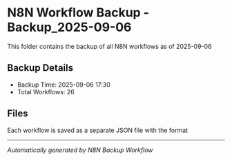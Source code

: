 # N8N Workflow Backup - Backup_2025-09-06

This folder contains the backup of all N8N workflows as of 2025-09-06

## Backup Details
- Backup Time: 2025-09-06 17:30
- Total Workflows: 26

## Files
Each workflow is saved as a separate JSON file with the format

---
*Automatically generated by N8N Backup Workflow*
